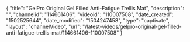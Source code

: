 {
    "title": "GelPro Original Gel Filled Anti-Fatigue Trellis Mat",
    "description": "",
    "channelid": "114661406",
    "videoid": "110007508",
    "date_created": "1502525644",
    "date_modified": "1504247458",
    "type": "captivate",
    "layout": "channelVideo",
    "url": "\/latest-videos\/gelpro-original-gel-filled-anti-fatigue-trellis-mat\/114661406-110007508"
}